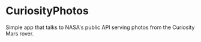 # CuriosityPhotos
Simple app that talks to NASA's public API serving photos from the Curiosity Mars rover.
